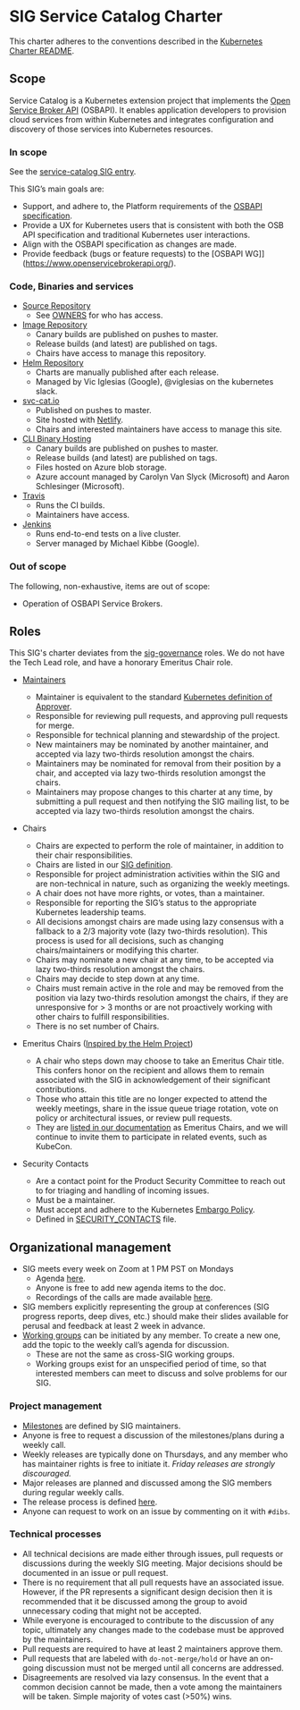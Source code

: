 # SIG Service Catalog Charter

This charter adheres to the conventions described in the [Kubernetes Charter
README](https://github.com/kubernetes/community/blob/master/committee-steering/governance/README.md).

## Scope

Service Catalog is a Kubernetes extension project that implements the [Open
Service Broker API](https://www.openservicebrokerapi.org/) (OSBAPI). It enables
application developers to provision cloud services from within Kubernetes and
integrates configuration and discovery of those services into Kubernetes
resources.

### In scope

See the [service-catalog SIG entry](https://github.com/kubernetes/community/tree/master/sig-service-catalog).

This SIG’s main goals are:
- Support, and adhere to, the Platform requirements of the [OSBAPI
  specification](https://github.com/openservicebrokerapi/servicebroker/blob/master/spec.md).
- Provide a UX for Kubernetes users that is consistent with both the OSB API
  specification and traditional Kubernetes user interactions.
- Align with the OSBAPI specification as changes are made.
- Provide feedback (bugs or feature requests) to the [OSBAPI WG]](https://www.openservicebrokerapi.org/).

### Code, Binaries and services

- [Source Repository](https://github.com/kubernetes-incubator/service-catalog)
  - See [OWNERS](https://raw.githubusercontent.com/kubernetes-incubator/service-catalog/master/OWNERS) for who has access.
- [Image Repository](https://quay.io/organization/kubernetes-service-catalog)
  - Canary builds are published on pushes to master.
  - Release builds (and latest) are published on tags.
  - Chairs have access to manage this repository.
- [Helm Repository](https://svc-catalog-charts.storage.googleapis.com)
  - Charts are manually published after each release.
  - Managed by Vic Iglesias (Google), @viglesias on the kubernetes slack.
- [svc-cat.io](https://svc-cat.io)
  - Published on pushes to master.
  - Site hosted with [Netlify](https://app.netlify.com/sites/svc-cat/overview).
  - Chairs and interested maintainers have access to manage this site.
- [CLI Binary Hosting](https://svc-cat.io/docs/install/#manual)
  - Canary builds are published on pushes to master.
  - Release builds (and latest) are published on tags.
  - Files hosted on Azure blob storage.
  - Azure account managed by Carolyn Van Slyck (Microsoft) and Aaron Schlesinger
    (Microsoft).
- [Travis](https://travis-ci.org/kubernetes-incubator/service-catalog)
  - Runs the CI builds.
  - Maintainers have access.
- [Jenkins](https://service-catalog-jenkins.appspot.com/)
  - Runs end-to-end tests on a live cluster.
  - Server managed by Michael Kibbe (Google).

### Out of scope

The following, non-exhaustive, items are out of scope:
- Operation of OSBAPI Service Brokers.

## Roles
This SIG's charter deviates from the
[sig-governance](https://github.com/kubernetes/community/blob/master/committee-steering/governance/sig-governance.md)
roles. We do not have the Tech Lead role, and have a honorary Emeritus Chair role.

- [Maintainers](https://github.com/orgs/kubernetes-incubator/teams/maintainers-service-catalog/members)
  - Maintainer is equivalent to the standard [Kubernetes definition of
    Approver](https://github.com/kubernetes/community/blob/master/community-membership.md#approver).
  - Responsible for reviewing pull requests, and approving pull requests for merge.
  - Responsible for technical planning and stewardship of the project.
  - New maintainers may be nominated by another maintainer, and accepted via lazy
    two-thirds resolution amongst the chairs.
  - Maintainers may be nominated for removal from their position by a chair,
    and accepted via lazy two-thirds resolution amongst the chairs.
  - Maintainers may propose changes to this charter at any time, by submitting a
    pull request and then notifying the SIG mailing list, to be accepted via
    lazy two-thirds resolution amongst the chairs.

- Chairs
  - Chairs are expected to perform the role of maintainer, in addition to their chair responsibilities.
  - Chairs are listed in our [SIG
    definition](https://github.com/kubernetes/community/tree/master/sig-service-catalog#chairs).
  - Responsible for project administration activities within the SIG and are
    non-technical in nature, such as organizing the weekly meetings.
  - A chair does not have more rights, or votes, than a maintainer.
  - Responsible for reporting the SIG’s status to the appropriate Kubernetes
    leadership teams.
  - All decisions amongst chairs are made using lazy consensus with a fallback
    to a 2/3 majority vote (lazy two-thirds resolution).
    This process is used for all decisions, such as changing chairs/maintainers
    or modifying this charter.
  - Chairs may nominate a new chair at any time, to be accepted via lazy
    two-thirds resolution amongst the chairs.
  - Chairs may decide to step down at any time.
  - Chairs must remain active in the role and may be removed from the position
    via lazy two-thirds resolution amongst the chairs, if they are unresponsive
    for > 3 months or are not proactively working with other chairs to fulfill
    responsibilities.
  - There is no set number of Chairs.

- Emeritus Chairs ([Inspired by the Helm
  Project](http://technosophos.com/2018/01/11/introducing-helm-emeritus-core-maintainers.html))
  - A chair who steps down may choose to take an Emeritus Chair title. This
    confers honor on the recipient and allows them to remain associated with the
    SIG in acknowledgement of their significant contributions.
  - Those who attain this title are no longer expected to attend the weekly
    meetings, share in the issue queue triage rotation, vote on policy or
    architectural issues, or review pull requests.
  - They are [listed in our documentation](https://svc-cat.io/community/#leadership)
    as Emeritus Chairs, and we will continue to invite them to participate in
    related events, such as KubeCon.

- Security Contacts
  - Are a contact point for the Product Security Committee to reach out to for
    triaging and handling of incoming issues.
  - Must be a maintainer.
  - Must accept and adhere to the Kubernetes [Embargo
    Policy](https://git.k8s.io/security/private-distributors-list.md#embargo-policy).
  - Defined in
    [SECURITY_CONTACTS](https://github.com/kubernetes-incubator/service-catalog/blob/master/SECURITY_CONTACTS)
    file.

## Organizational management

- SIG meets every week on Zoom at 1 PM PST on Mondays
    - Agenda
      [here](https://docs.google.com/document/d/17xlpkoEbPR5M6P5VDzNx17q6-IPFxKyebEekCGYiIKM/edit#).
    - Anyone is free to add new agenda items to the doc.
    - Recordings of the calls are made available [here](https://goo.gl/ZmLNX9).
- SIG members explicitly representing the group at conferences (SIG progress
  reports, deep dives, etc.) should make their slides available for perusal and
  feedback at least 2 week in advance.
- [Working
  groups](https://github.com/kubernetes-incubator/service-catalog/wiki/Working-Groups)
  can be initiated by any member. To create a new one, add the topic to the
  weekly call’s agenda for discussion.
  - These are not the same as cross-SIG working groups.
  - Working groups exist for an unspecified period of time, so that interested
    members can meet to discuss and solve problems for our SIG.

### Project management
- [Milestones](https://github.com/kubernetes-incubator/service-catalog/milestones)
  are defined by SIG maintainers.
- Anyone is free to request a discussion of the milestones/plans during
  a weekly call.
- Weekly releases are typically done on Thursdays, and any member who has
  maintainer rights is free to initiate it. _Friday releases are strongly
  discouraged._
- Major releases are planned and discussed among the SIG members during regular
  weekly calls.
- The release process is defined
  [here](https://github.com/kubernetes-incubator/service-catalog/wiki/Release-Process).
- Anyone can request to work on an issue by commenting on it with `#dibs`.


### Technical processes
- All technical decisions are made either through issues, pull requests or
  discussions during the weekly SIG meeting. Major decisions should be
  documented in an issue or pull request.
- There is no requirement that all pull requests have an associated issue.
  However, if the PR represents a significant design decision then it is
  recommended that it be discussed among the group to avoid unnecessary coding
  that might not be accepted.
- While everyone is encouraged to contribute to the discussion of any topic,
  ultimately any changes made to the codebase must be approved by the
  maintainers.
- Pull requests are required to have at least 2 maintainers approve them.
- Pull requests that are labeled with `do-not-merge/hold` or have an on-going
  discussion must not be merged until all concerns are addressed.
- Disagreements are resolved via lazy consensus. In the event that a common
  decision cannot be made, then a vote among the maintainers will be taken.
  Simple majority of votes cast (>50%) wins.
